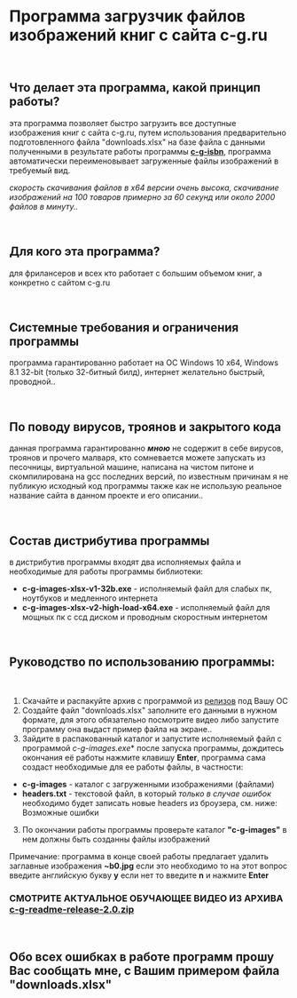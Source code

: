 # Программа загрузчик файлов изображений книг с сайта c-g.ru

<br>

## Что делает эта программа, какой принцип работы?
эта программа позволяет быстро загрузить все доступные изображения книг с сайта c-g.ru, путем использования предварительно подготовленного файла "downloads.xlsx" на базе файла с данными полученными в результате работы программы [**c-g-isbn**](https://github.com/itz0/c-g.ru/tree/main/c-g-isbn), программа автоматически переименовывает загруженные файлы изображений в требуемый вид.

*скорость скачивания файлов в x64 версии очень высока, скачивание изображений на 100 товаров примерно за 60 секунд или около 2000 файлов в минуту..*

<br>

## Для кого эта программа?
для фрилансеров и всех кто работает с большим объемом книг, а конкретно с сайтом c-g.ru

<br>

## Системные требования и ограничения программы
программа гарантированно работает на ОС Windows 10 x64, Windows 8.1 32-bit (только 32-битный билд), интернет желательно быстрый, проводной..

<br>

## По поводу вирусов, троянов и закрытого кода
данная программа гарантированно ***мною*** не содержит в себе вирусов, троянов и прочего малваря, кто сомневается можете запускать из песочницы, виртуальной машине, написана на чистом питоне и скомпилирована на gcc последних версий, по известным причинам я не публикую исходный код программы также как не использую реальное название сайта в данном проекте и его описании..

<br>

## Состав дистрибутива программы
в дистрибутив программы входят два исполняемых файла и необходимые для работы программы библиотеки:
- **c-g-images-xlsx-v1-32b.exe** - исполняемый файл для слабых пк, ноутбуков и медленного интернета
- **c-g-images-xlsx-v2-high-load-x64.exe** - исполняемый файл для мощных пк с ссд диском и проводным скоростным интернетом

<br>

## Руководство по использованию программы:

<br>

1. Скачайте и распакуйте архив с программой из [релизов](https://github.com/itz0/c-g.ru/releases/tag/2.0.0.0/) под Вашу ОС
2. Создайте файл "downloads.xlsx" заполните его данными в нужном формате, для этого обязательно посмотрите видео либо запустите программу она выдаст пример файла на экране..
2. Зайдите в распакованный каталог и запустите исполняемый файл с программой **c-g-images*.exe** после запуска программы, дождитесь окончания её работы нажмите клавишу **Enter**, программа сама создаст необходимые для ее работы файлы, в частности:
- **c-g-images** - каталог с загруженными изображениями (файлами)
- **headers.txt** - текстовой файл, в который *только в случае ошибок* необходимо будет записать новые headers из броузера, см. ниже: Возможные ошибки
3. По окончании работы программы проверьте каталог **"c-g-images"** в нем должны быть созданны файлы изображений

Примечание: программа в конце своей работы предлагает удалить заглавные изображения **~b0.jpg** если это необходимо то на этот вопрос введите английскую букву **y** если нет то введите **n** и нажмите **Enter**

### СМОТРИТЕ АКТУАЛЬНОЕ ОБУЧАЮЩЕЕ ВИДЕО ИЗ АРХИВА [c-g-readme-release-2.0.zip](https://github.com/itz0/c-g.ru/releases/download/2.0.0.0/c-g-readme-release-2.0.zip)

<br>

## Обо всех ошибках в работе программ прошу Вас сообщать мне, с Вашим примером файла "downloads.xlsx"

